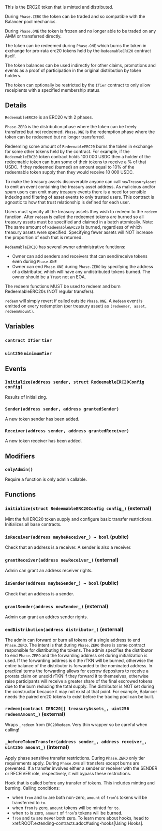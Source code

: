 This is the ERC20 token that is minted and distributed.

During `Phase.ZERO` the token can be traded and so compatible with the
Balancer pool mechanics.

During `Phase.ONE` the token is frozen and no longer able to be traded on
any AMM or transferred directly.

The token can be redeemed during `Phase.ONE` which burns the token in
exchange for pro-rata erc20 tokens held by the `RedeemableERC20` contract
itself.

The token balances can be used indirectly for other claims, promotions and
events as a proof of participation in the original distribution by token
holders.

The token can optionally be restricted by the `ITier` contract to only
allow receipients with a specified membership status.



## Details
`RedeemableERC20` is an ERC20 with 2 phases.

`Phase.ZERO` is the distribution phase where the token can be freely
transfered but not redeemed.
`Phase.ONE` is the redemption phase where the token can be redeemed but no
longer transferred.

Redeeming some amount of `RedeemableERC20` burns the token in exchange for
some other tokens held by the contract. For example, if the
`RedeemableERC20` token contract holds 100 000 USDC then a holder of the
redeemable token can burn some of their tokens to receive a % of that USDC.
If they redeemed (burned) an amount equal to 10% of the redeemable token
supply then they would receive 10 000 USDC.

To make the treasury assets discoverable anyone can call `newTreasuryAsset`
to emit an event containing the treasury asset address. As malicious and/or
spam users can emit many treasury events there is a need for sensible
indexing and filtering of asset events to only trusted users. This contract
is agnostic to how that trust relationship is defined for each user.

Users must specify all the treasury assets they wish to redeem to the
`redeem` function. After `redeem` is called the redeemed tokens are burned
so all treasury assets must be specified and claimed in a batch atomically.
Note: The same amount of `RedeemableERC20` is burned, regardless of which
treasury assets were specified. Specifying fewer assets will NOT increase
the proportion of each that is returned.

`RedeemableERC20` has several owner administrative functions:
- Owner can add senders and receivers that can send/receive tokens even
  during `Phase.ONE`
- Owner can end `Phase.ONE` during `Phase.ZERO` by specifying the address
  of a distributor, which will have any undistributed tokens burned.
The owner should be a `Trust` not an EOA.

The redeem functions MUST be used to redeem and burn RedeemableERC20s
(NOT regular transfers).

`redeem` will simply revert if called outside `Phase.ONE`.
A `Redeem` event is emitted on every redemption (per treasury asset) as
`(redeemer, asset, redeemAmount)`.

## Variables
### `contract ITier` `tier`

### `uint256` `minimumTier`


## Events
### `Initialize(address sender, struct RedeemableERC20Config config)`

Results of initializing.




### `Sender(address sender, address grantedSender)`

A new token sender has been added.




### `Receiver(address sender, address grantedReceiver)`

A new token receiver has been added.





## Modifiers
### `onlyAdmin()`

Require a function is only admin callable.




## Functions
### `initialize(struct RedeemableERC20Config config_)` (external)

Mint the full ERC20 token supply and configure basic transfer
restrictions. Initializes all base contracts.




### `isReceiver(address maybeReceiver_) → bool` (public)

Check that an address is a receiver.
A sender is also a receiver.




### `grantReceiver(address newReceiver_)` (external)

Admin can grant an address receiver rights.




### `isSender(address maybeSender_) → bool` (public)

Check that an address is a sender.




### `grantSender(address newSender_)` (external)

Admin can grant an addres sender rights.




### `endDistribution(address distributor_)` (external)

The admin can forward or burn all tokens of a single address to end
`Phase.ZERO`.
The intent is that during `Phase.ZERO` there is some contract
responsible for distributing the tokens.
The admin specifies the distributor to end `Phase.ZERO` and the
forwarding address set during initialization is used. If the forwarding
address is `0` the rTKN will be burned, otherwise the entire balance of
the distributor is forwarded to the nominated address. In practical
terms the forwarding allows for escrow depositors to receive a prorata
claim on unsold rTKN if they forward it to themselves, otherwise raise
participants will receive a greater share of the final escrowed tokens
due to the burn reducing the total supply.
The distributor is NOT set during the constructor because it may not
exist at that point. For example, Balancer needs the paired erc20
tokens to exist before the trading pool can be built.




### `redeem(contract IERC20[] treasuryAssets_, uint256 redeemAmount_)` (external)

Wraps `_redeem` from `ERC20Redeem`.
Very thin wrapper so be careful when calling!



### `_beforeTokenTransfer(address sender_, address receiver_, uint256 amount_)` (internal)

Apply phase sensitive transfer restrictions.
During `Phase.ZERO` only tier requirements apply.
During `Phase.ONE` all transfers except burns are prevented.
If a transfer involves either a sender or receiver with the SENDER
or RECEIVER role, respectively, it will bypass these restrictions.


Hook that is called before any transfer of tokens. This includes
minting and burning.
Calling conditions:
- when `from` and `to` are both non-zero, `amount` of ``from``'s tokens
will be transferred to `to`.
- when `from` is zero, `amount` tokens will be minted for `to`.
- when `to` is zero, `amount` of ``from``'s tokens will be burned.
- `from` and `to` are never both zero.
To learn more about hooks, head to xref:ROOT:extending-contracts.adoc#using-hooks[Using Hooks].

